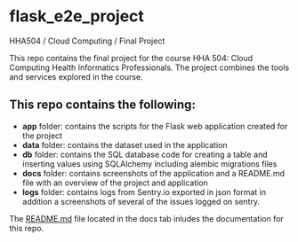 # flask_e2e_project
HHA504 / Cloud Computing / Final Project 


This repo contains the final project for the course HHA 504: Cloud Computing Health Informatics Professionals. The project combines the tools and services explored in the course. 

## This repo contains the following: 
+ **app** folder: contains the scripts for the Flask web application created for the project
+ **data** folder: contains the dataset used in the application
+ **db** folder: contains the SQL database code for creating a table and inserting values using SQLAlchemy including alembic migrations files
+ **docs** folder: contains screenshots of the application and a README.md file with an overview of the project and application
+ **logs** folder: contains logs from Sentry.io exported in json format in addition a screenshots of several of the issues logged on sentry.

The [README.md](https://github.com/c-susan/flask_e2e_project/tree/main/docs) file located in the docs tab inludes the documentation for this repo. 
